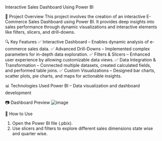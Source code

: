 Interactive Sales Dashboard Using Power BI

📌 Project Overview
This project involves the creation of an interactive E-Commerce Sales Dashboard using Power BI. It provides deep insights into sales performance through dynamic visualizations and interactive elements like filters, slicers, and drill-downs.

🔍 Key Features
✅ Interactive Dashboard – Enables dynamic analysis of e-commerce sales data.
✅ Advanced Drill-Downs – Implemented complex parameters for in-depth data exploration.
✅ Filters & Slicers – Enhanced user experience by allowing customizable data views.
✅ Data Integration & Transformation – Connected multiple datasets, created calculated fields, and performed table joins.
✅ Custom Visualizations – Designed bar charts, scatter plots, pie charts, and maps for actionable insights.

📊 Technologies Used
Power BI – Data visualization and dashboard development

📷 Dashboard Preview 
![image](https://github.com/user-attachments/assets/073eb60b-eff0-49b3-ae84-2fee993c83ad)

📂 How to Use
1. Open the Power BI file (.pbix).
2. Use slicers and filters to explore different sales dimensions state wise and quarter wise. 
